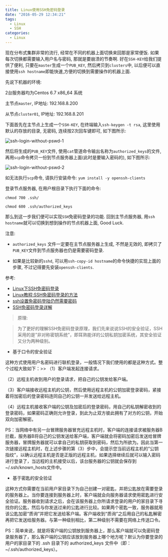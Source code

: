 ```yaml
---
title: Linux使用SSH免密码登录
date: "2016-05-29 12:34:21"
tags: 
  - Linux
  - SSH
categories:
  - Linux
---
```



现在分布式集群非常的流行, 经常在不同的机器上面切换来回那是家常便饭. 如果每次切换都需要输入用户名与密码, 那就是要崩溃的节奏啊. 好在`SSH-KEY`给我们提供了便利, 只要在`master`生成一个`PUB_KEY`, 然后拷贝到`clusters`中, 以后便可以直接使用`ssh hostname`即能快速,方便的切换到需要操作的机器上面.

<!-- more -->

先说下机器的环境:

2台服务器均为Centos 6.7 x86_64 系统

主节点`master`, IP地址: 192.168.8.200

从节点`cluster01`, IP地址: 192.168.8.201

下面首先在主节点上生成一个`SSH-KEY`, 在终端输入`ssh-keygen -t rsa`, 这里使用默认的存放的目录, 无密码, 连续按2次回车键即可, 如下图所示:

![ssh-login-without-pswd-1](http://myblog.lisenhui.cn/ssh-login-without-pswd-01.png-alias)

然后将生成的`PUB_KEY`文件, 使用`cat`管道命令输出名称为`authorized_keys`的文件, 再用`scp`命令拷贝一份到节点服务器上面(此时是要输入密码的), 如下图所示: 

![ssh-login-without-pswd-2](http://myblog.lisenhui.cn/ssh-login-without-pswd-02.png-alias)

如无法执行`scp`命令, 请执行安装命令: `yum install -y openssh-clients`

登录节点服务器, 在用户根目录下执行下面的命令:

```
chmod 700 .ssh/

chmod 600 .ssh/authorized_keys
```

那么到这一步我们便可以实现`SSH`免密码登录的功能. 回到主节点服务器, 用`ssh hostname`就可以切换到想到操作的节点机器上面, Good Luck.


注意: 

* `authorized_keys` 文件一定要在主节点服务器上生成, 不然是无效的, 即拷贝了`PUB_KEY`文件到节点服务器也仍是需要密码登录.

* 如果是比较新的`sshd`, 可以用`ssh-copy-id hostname`的命令快捷的实现上面的步骤, 不过记得要先安装`openssh-clients`.


参考:

* [Linux下SSH免密码登录](http://blog.csdn.net/a15039096218/article/details/7830553)
* [Linux教程:SSH免密码登录的方法](http://be-evil.org/linux-ssh-login-without-using-password.html)
* [ssh设置免密码登陆仍然需要密码](http://segmentfault.com/q/1010000002903000)
* [SSH免密码登录详解](http://www.linuxidc.com/Linux/2015-03/114709.htm)

> 原理:

> 为了更好的理解SSH免密码登录原理，我们先来说说SSH的安全验证，SSH采用的是”非对称密钥系统”，即耳熟能详的公钥私钥加密系统，其安全验证又分为两种级别。

>
* 基于口令的安全验证
>
这种方式使用用户名密码进行联机登录，一般情况下我们使用的都是这种方式。整个过程大致如下：>>
（1）客户端发起连接请求。
>
（2）远程主机收到用户的登录请求，把自己的公钥发给客户端。
>
（3）客户端接收远程主机的公钥，然后使用远程主机的公钥加密登录密码，紧接着将加密后的登录密码连同自己的公钥一并发送给远程主机。
>
（4）远程主机接收客户端的公钥及加密后的登录密码，用自己的私钥解密收到的登录密码，如果密码正确则允许登录，到此为止双方彼此拥有了对方的公钥，开始双向加密解密。
>
PS：当网络中有另一台冒牌服务器冒充远程主机时，客户端的连接请求被服务器B拦截，服务器B将自己的公钥发送给客户端，客户端就会将密码加密后发送给冒牌服务器，冒牌服务器就可以拿自己的私钥获取到密码，然后为所欲为。因此当第一次链接远程主机时，在上述步骤的第（3）步中，会提示您当前远程主机的”公钥指纹”，以确认远程主机是否是正版的远程主机，如果选择继续后就可以输入密码进行登录了，当远程的主机接受以后，该台服务器的公钥就会保存到 ~/.ssh/known_hosts文件中。
>
* 基于密匙的安全验证
>
这种方式你需要在当前用户家目录下为自己创建一对密匙，并把公匙放在需要登录的服务器上。当你要连接到服务器上时，客户端就会向服务器请求使用密匙进行安全验证。服务器收到请求之后，会在该服务器上你所请求登录的用户的家目录下寻找你的公匙，然后与你发送过来的公匙进行比较。如果两个密匙一致，服务器就用该公匙加密“质询”并把它发送给客户端。客户端收到“质询”之后用自己的私匙解密再把它发送给服务器。与第一种级别相比，第二种级别不需要在网络上传送口令。
>
PS：简单来说，就是将客户端的公钥放到服务器上，那么客户端就可以免密码登录服务器了，那么客户端的公钥应该放到服务器上哪个地方呢？默认为你要登录的用户的家目录下的 .ssh 目录下的 authorized_keys 文件中（即：~/.ssh/authorized_keys）。
